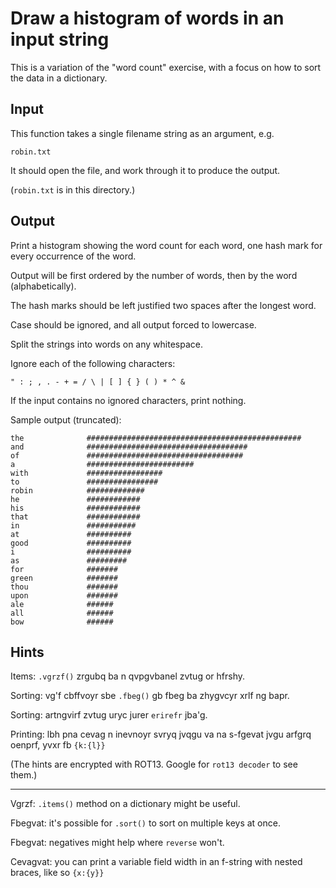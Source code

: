 # Draw a histogram of words in an input string

This is a variation of the "word count" exercise, with a focus on how to
sort the data in a dictionary.

## Input

This function takes a single filename string as an argument, e.g.

```
robin.txt
```

It should open the file, and work through it to produce the output.

(`robin.txt` is in this directory.)

## Output

Print a histogram showing the word count for each word, one hash mark
for every occurrence of the word.

Output will be first ordered by the number of words, then by the word
(alphabetically).

The hash marks should be left justified two spaces after the longest
word.

Case should be ignored, and all output forced to lowercase.

Split the strings into words on any whitespace.

Ignore each of the following characters:

```
" : ; , . - + = / \ | [ ] { } ( ) * ^ &
```

If the input contains no ignored characters, print nothing.

Sample output (truncated):

```
the              ################################################
and              ####################################
of               ###################################
a                ########################
with             #################
to               ################
robin            #############
he               ############
his              ############
that             ############
in               ###########
at               ##########
good             ##########
i                ##########
as               #########
for              #######
green            #######
thou             #######
upon             #######
ale              ######
all              ######
bow              ######
```

## Hints

Items: `.vgrzf()` zrgubq ba n qvpgvbanel zvtug or hfrshy.

Sorting: vg'f cbffvoyr sbe `.fbeg()` gb fbeg ba zhygvcyr xrlf ng bapr.

Sorting: artngvirf zvtug uryc jurer `erirefr` jba'g.

Printing: lbh pna cevag n inevnoyr svryq jvqgu va na s-fgevat jvgu
arfgrq oenprf, yvxr fb `{k:{l}}`

(The hints are encrypted with ROT13. Google for `rot13 decoder` to see
them.)

-------------------------------------------------------------------------

Vgrzf: `.items()` method on a dictionary might be useful.

Fbegvat: it's possible for `.sort()` to sort on multiple keys at once.

Fbegvat: negatives might help where `reverse` won't.

Cevagvat: you can print a variable field width in an f-string with
nested braces, like so `{x:{y}}`